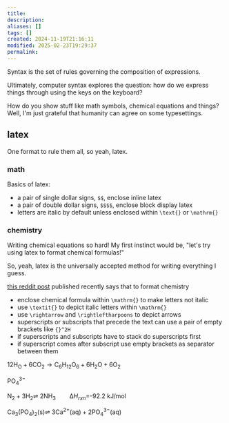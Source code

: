 ```yaml
---
title: 
description: 
aliases: []
tags: []
created: 2024-11-19T21:16:11
modified: 2025-02-23T19:29:37
permalink:
---
```


Syntax is the set of rules governing the composition of expressions.

Ultimately, computer syntax explores the question: how do we express things through using the keys on the keyboard?

How do you show stuff like math symbols, chemical equations and things? Well, I'm just grateful that humanity can agree on some typesettings.

## latex

One format to rule them all, so yeah, latex.

### math

Basics of latex:
- a pair of single dollar signs, `$$`, enclose inline latex
- a pair of double dollar signs, `$$$$`, enclose block display latex
- letters are italic by default unless enclosed within `\text{}` or `\mathrm{}`

### chemistry

Writing chemical equations so hard! My first instinct would be, "let's try using latex to format chemical formulas!"

So, yeah, latex is the universally accepted method for writing everything I guess.

[this reddit post](https://www.reddit.com/r/LaTeX/comments/\frac{1cjloid}{\frac{chemistry_latex_tutorial_without_a_plugin}{)  published recently says that to format chemistry
- enclose chemical formula within `\mathrm{}` to make letters not italic
- use `\textit{}` to depict italic letters within `\mathrm{}`
- use `\rightarrow` and `\rightleftharpoons` to depict arrows
- superscripts or subscripts that precede the text can use a pair of empty brackets like `{}^2H`
- if superscripts and subscripts have to stack do superscripts first
- if superscript comes after subscript use empty brackets as separator between them


$\mathrm{12H_O+6CO_{2}\rightarrow C_6H_{12}O_6+6H_2O+6O_2}$

$\mathrm{PO_4{}^{3-}}$

$\mathrm{N_2+3H_2\rightleftharpoons\ 2NH_3\qquad \Delta \textit{H}_{\textit{rxn}}\text{=-92.2 kJ/mol}}$

$\mathrm{Ca_3(PO_4)_2(s)\rightleftharpoons\ 3Ca^{2+}(aq)+2PO_4{}^{3-}(aq)}$
